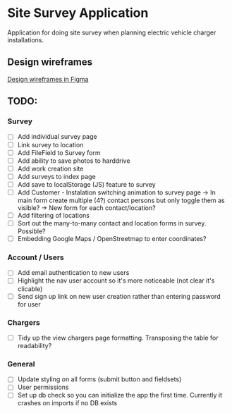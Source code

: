 # Site Survey Application

Application for doing site survey when planning electric vehicle charger installations.

## Design wireframes

[Design wireframes in Figma](https://www.figma.com/proto/cwyvzpbyNiWygBuhPAYOOvpF/SiteSurveyApp?node-id=0%3A1&scaling=scale-down)

## TODO:

### Survey
- [ ] Add individual survey page
- [ ] Link survey to location
- [ ] Add FileField to Survey form
- [ ] Add ability to save photos to harddrive
- [ ] Add work creation site
- [ ] Add surveys to index page
- [ ] Add save to localStorage (JS) feature to survey
- [ ] Add Customer - Instalation switching animation to survey page
-> In main form create multiple (4?) contact persons but only toggle them as visible?
-> New form for each contact/location?
- [ ] Add filtering of locations
- [ ] Sort out the many-to-many contact and location forms in survey. Possible?
- [ ] Embedding Google Maps / OpenStreetmap to enter coordinates?
 
### Account / Users
- [ ] Add email authentication to new users
- [ ] Highlight the nav user account so it's more noticeable (not clear it's clicable)
- [ ] Send sign up link on new user creation rather than entering password for user

### Chargers
- [ ] Tidy up the view chargers page formatting. Transposing the table for readability?

### General
- [ ] Update styling on all forms (submit button and fieldsets)
- [ ] User permissions
- [ ] Set up db check so you can initialize the app the first time. Currently it crashes on imports if no DB exists